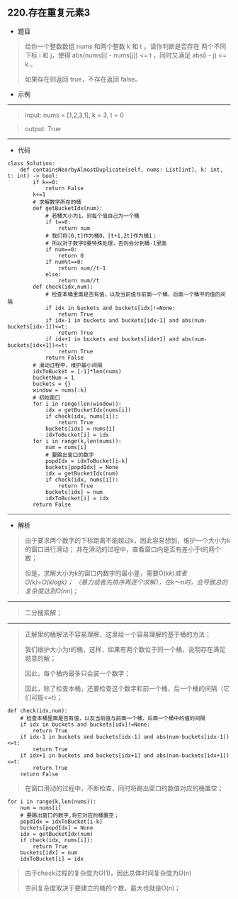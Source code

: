 220.存在重复元素3
----------
 - 题目
> 给你一个整数数组 nums 和两个整数 k 和 t 。请你判断是否存在 两个不同下标 i 和 j，使得 abs(nums[i] - nums[j]) <= t ，同时又满足 abs(i - j) <= k 。
>
> 如果存在则返回 true，不存在返回 false。
> 
 - 示例
 ----------
>input: nums = [1,2,3,1], k = 3, t = 0

> output: True
 ----------
 - 代码
 >
> 
> 
    class Solution:
        def containsNearbyAlmostDuplicate(self, nums: List[int], k: int, t: int) -> bool:
            if k==0:
                return False
            k+=1
            # 求解数字所在的桶
            def getBucketIdx(num):
                # 若桶大小为1，则每个值自己为一个桶
                if t==0:
                    return num
                # 我们将[0,t]作为桶0，[t+1,2t]作为桶1；
                # 所以对于数字0要特殊处理，否则会分到桶-1里面
                if num==0:
                    return 0
                if num%t==0:
                    return num//t-1
                else:
                    return num//t
            def check(idx,num):
                # 检查本桶里面是否有值，以及当前值与前面一个桶，后面一个桶中的值的间隔
                if idx in buckets and buckets[idx]!=None:
                    return True
                if idx-1 in buckets and buckets[idx-1] and abs(num-buckets[idx-1])<=t:
                    return True
                if idx+1 in buckets and buckets[idx+1] and abs(num-buckets[idx+1])<=t:
                    return True
                return False
            # 滑动过程中，维护最小间隔
            idxToBucket = [-1]*len(nums)
            bucketNum = 1
            buckets = {}
            window = nums[:k]
            # 初始窗口
            for i in range(len(window)):
                idx = getBucketIdx(nums[i])
                if check(idx, nums[i]):
                    return True
                buckets[idx] = nums[i]
                idxToBucket[i] = idx
            for i in range(k,len(nums)):
                num = nums[i]
                # 要踢出窗口的数字
                popdIdx = idxToBucket[i-k]
                buckets[popdIdx] = None
                idx = getBucketIdx(num)
                if check(idx, nums[i]):
                    return True
                buckets[idx] = num
                idxToBucket[i] = idx
            return False

 ----------
 - 解析
 >
>
> 由于要求两个数字的下标距离不能超过k，因此容易想到，维护一个大小为k的窗口进行滑动；
> 并在滑动的过程中，查看窗口内是否有差小于t的两个数；
> 
> 但是，求解大小为k的窗口内数字的最小差，需要O(k*k)或者O(k)+O(klogk)；
> （暴力或者先排序再逐个求解），在k～n时，会导致总的复杂度达到O(n*n)；
> 
 ----------
> 二分搜索解；
> 
> 
 ----------
>
> 正解里的桶解法不容易理解，这里给一个容易理解的基于桶的方法；
> 
> 我们维护大小为t的桶，这样，如果有两个数位于同一个桶，说明存在满足题意的解；
> 
> 因此，每个桶内最多只会装一个数字；
> 
> 因此，除了检查本桶，还要检查这个数字和前一个桶，后一个桶的间隔（它们可能<=t)；
> 
> 
    def check(idx,num):
        # 检查本桶里面是否有值，以及当前值与前面一个桶，后面一个桶中的值的间隔
        if idx in buckets and buckets[idx]!=None:
            return True
        if idx-1 in buckets and buckets[idx-1] and abs(num-buckets[idx-1])<=t:
            return True
        if idx+1 in buckets and buckets[idx+1] and abs(num-buckets[idx+1])<=t:
            return True
        return False
>
> 在窗口滑动的过程中，不断检查，同时将踢出窗口的数值对应的桶置空；
> 
    for i in range(k,len(nums)):
        num = nums[i]
        # 要踢出窗口的数字,将它对应的桶置空；
        popdIdx = idxToBucket[i-k]
        buckets[popdIdx] = None
        idx = getBucketIdx(num)
        if check(idx, nums[i]):
            return True
        buckets[idx] = num
        idxToBucket[i] = idx
>
> 由于check过程的复杂度为O(1)，因此总体时间复杂度为O(n)
> 
> 空间复杂度取决于要建立的桶的个数，最大也就是O(n)；
